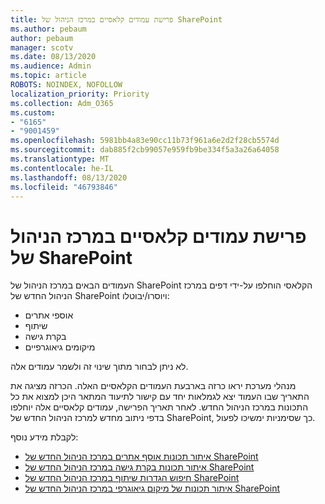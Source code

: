 ```yaml
---
title: פרישת עמודים קלאסיים במרכז הניהול של SharePoint
ms.author: pebaum
author: pebaum
manager: scotv
ms.date: 08/13/2020
ms.audience: Admin
ms.topic: article
ROBOTS: NOINDEX, NOFOLLOW
localization_priority: Priority
ms.collection: Adm_O365
ms.custom:
- "6165"
- "9001459"
ms.openlocfilehash: 5981bb4a83e90cc11b73f961a6e2d2f28cb5574d
ms.sourcegitcommit: dab885f2cb99057e959fb9be334f5a3a26a64058
ms.translationtype: MT
ms.contentlocale: he-IL
ms.lasthandoff: 08/13/2020
ms.locfileid: "46793846"
---
```

# <a name="retire-classic-pages-in-sharepoint-admin-center"></a>פרישת עמודים קלאסיים במרכז הניהול של SharePoint

העמודים הבאים במרכז הניהול של SharePoint הקלאסי הוחלפו על-ידי דפים במרכז הניהול החדש של SharePoint ויוסרו/יבוטלו: 

- אוספי אתרים 
- שיתוף
- בקרת גישה
- מיקומים גיאוגרפיים

לא ניתן לבחור מתוך שינוי זה ולשמר עמודים אלה.

מנהלי מערכת יראו כרזה בארבעת העמודים הקלאסיים האלה. הכרזה מציגה את התאריך שבו העמוד יצא לגמלאות יחד עם קישור לתיעוד המתאר היכן למצוא את כל התכונות במרכז הניהול החדש. לאחר תאריך הפרישה, עמודים קלאסיים אלה יוחלפו בדפי ניתוב מחדש למרכז הניהול החדש של SharePoint, כך שסימניות ימשיכו לפעול.
  
לקבלת מידע נוסף:

- [איתור תכונות אוסף אתרים במרכז הניהול החדש של SharePoint](https://docs.microsoft.com/sharepoint/site-collections-page)
- [איתור תכונות בקרת גישה במרכז הניהול החדש של SharePoint](https://docs.microsoft.com/sharepoint/control-access)
- [חיפוש הגדרות שיתוף במרכז הניהול החדש של SharePoint](https://docs.microsoft.com/sharepoint/sharing-settings)
- [איתור תכונות של מיקום גיאוגרפי במרכז הניהול החדש של SharePoint](https://docs.microsoft.com/sharepoint/manage-geo-locations)